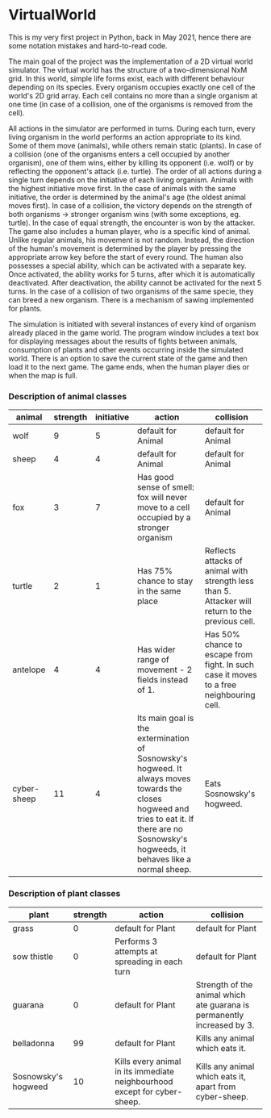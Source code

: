 # VirtualWorld


This is my very first project in Python, back in May 2021, hence there are some notation mistakes and hard-to-read code. 

The main goal of the project was the implementation of a 2D virtual world simulator. The virtual
world has the structure of a two-dimensional NxM grid. In this world, simple life
forms exist, each with different behaviour depending on its species. Every organism
occupies exactly one cell of the world's 2D grid array. Each cell contains no more
than a single organism at one time (in case of a collision, one of the organisms is
removed from the cell).

All actions in the simulator are performed in turns. During each turn, every living
organism in the world performs an action appropriate to its kind. Some of them
move (animals), while others remain static (plants). In case of a collision (one of the
organisms enters a cell occupied by another organism), one of them wins, either by killing its
opponent (i.e. wolf) or by reflecting the opponent's attack (i.e. turtle). The order of all actions
during a single turn depends on the initiative of each living organism. Animals with the
highest initiative move first. In the case of animals with the same initiative, the order is
determined by the animal's age (the oldest animal moves first). In case of a collision, the
victory depends on the strength of both organisms -> stronger organism wins (with some
exceptions, eg. turtle). In the case of equal strength, the encounter is won by the attacker. The
game also includes a human player, who is a specific kind of animal. Unlike regular
animals, his movement is not random. Instead, the direction of the human's movement is
determined by the player by pressing the appropriate arrow key before the start of every
round. The human also possesses a special ability,
which can be activated with a separate key. Once activated, the ability works for 5 turns,
after which it is automatically deactivated. After deactivation, the ability cannot be activated
for the next 5 turns. 
In the case of a collision of two organisms of the same specie, they can breed a new organism.
There is a mechanism of sawing implemented for plants. 

The simulation is initiated with several instances of every kind of
organism already placed in the game world. The program window includes a text box
for displaying messages about the results of fights between animals, consumption of plants
and other events occurring inside the simulated world. There is an option to save the current state of the game and then load it to the next game. 
The game ends, when the human player dies or when the map is full.

### Description of animal classes

| animal | strength | initiative | action | collision |
| --- | --- | --- | --- | --- | 
| wolf | 9 | 5 | default for Animal | default for Animal |
| sheep | 4 | 4 | default for Animal | default for Animal |
| fox | 3 | 7 | Has good sense of smell: fox will never move to a cell occupied by a stronger organism | default for Animal |
| turtle | 2 | 1 | Has 75% chance to stay in the same place | Reflects attacks of animal with strength less than 5. Attacker will return to the previous cell. |
| antelope | 4 | 4 | Has wider range of movement - 2 fields instead of 1. | Has 50% chance to escape from fight. In such case it moves to a free neighbouring cell. |
| cyber-sheep | 11 | 4 | Its main goal is the extermination of Sosnowsky's hogweed. It always moves towards the closes hogweed and tries to eat it. If there are no Sosnowsky's hogweeds, it behaves like a normal sheep. | Eats Sosnowsky's hogweed. |

### Description of plant classes

| plant | strength | action | collision |
| --- | --- | --- | --- | 
| grass | 0 | default for Plant | default for Plant |
| sow thistle | 0 | Performs 3 attempts at spreading in each turn | default for Plant |
| guarana | 0 | default for Plant | Strength of the animal which ate guarana is permanently increased by 3. |
| belladonna | 99 | default for Plant | Kills any animal which eats it. |
| Sosnowsky's hogweed | 10 | Kills every animal in its immediate neighbourhood except for cyber-sheep. | Kills any animal which eats it, apart from cyber-sheep. |






